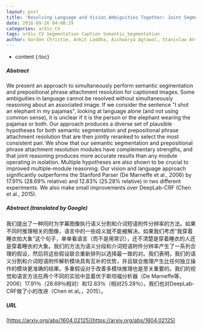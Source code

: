 ```yaml
---
layout: post
title: 'Resolving Language and Vision Ambiguities Together: Joint Segmentation & Prepositional Attachment Resolution in Captioned Scenes'
date: 2016-09-26 04:08:19
categories: arXiv_CV
tags: arXiv_CV Segmentation Caption Semantic_Segmentation
author: Gordon Christie, Ankit Laddha, Aishwarya Agrawal, Stanislaw Antol, Yash Goyal, Kevin Kochersberger, Dhruv Batra
---
```


* content
{:toc}

##### Abstract
We present an approach to simultaneously perform semantic segmentation and prepositional phrase attachment resolution for captioned images. Some ambiguities in language cannot be resolved without simultaneously reasoning about an associated image. If we consider the sentence "I shot an elephant in my pajamas", looking at language alone (and not using common sense), it is unclear if it is the person or the elephant wearing the pajamas or both. Our approach produces a diverse set of plausible hypotheses for both semantic segmentation and prepositional phrase attachment resolution that are then jointly reranked to select the most consistent pair. We show that our semantic segmentation and prepositional phrase attachment resolution modules have complementary strengths, and that joint reasoning produces more accurate results than any module operating in isolation. Multiple hypotheses are also shown to be crucial to improved multiple-module reasoning. Our vision and language approach significantly outperforms the Stanford Parser (De Marneffe et al., 2006) by 17.91% (28.69% relative) and 12.83% (25.28% relative) in two different experiments. We also make small improvements over DeepLab-CRF (Chen et al., 2015).

##### Abstract (translated by Google)
我们提出了一种同时为字幕图像执行语义分割和介词短语附件分辨率的方法。如果不同时推理相关的图像，语言中的一些歧义就不能被解决。如果我们考虑“我穿着睡衣拍大象”这个句子，单单看语言（而不是用常识），还不清楚是穿着睡衣的人还是穿着睡衣的大象。我们的方法为语义分段和介词短语附件分辨率产生了一系列合理的假设，然后将这些假设联合重新排列以选择最一致的对。我们表明，我们的语义分割和介词短语附件解析模块具有互补的优势，并且联合推理产生比任何独立操作的模块更准确的结果。多重假设对于改善多模块推理也是至关重要的。我们的视觉和语言方法在两个不同的实验中显着优于斯坦福分析器（De Marneffe等，2006）17.91％（28.69％相对）和12.83％（相对25.28％）。我们也对DeepLab-CRF做了小的改进（Chen et al。，2015）。

##### URL
[https://arxiv.org/abs/1604.02125](https://arxiv.org/abs/1604.02125)

